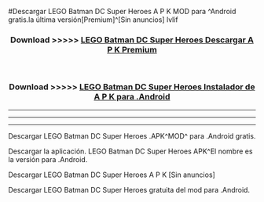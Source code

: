 #Descargar LEGO Batman DC Super Heroes A P K MOD para ^Android gratis.la última versión[Premium]^[Sin anuncios] lvlif



<div align="center">
<h3>Download >>>>> <a href="https://es-web.web.app/?es= LEGO Batman DC Super Heroes">LEGO Batman DC Super Heroes Descargar A P K Premium</a></h3><br>

<h3>Download >>>>> <a href="https://es-web.web.app/?es= LEGO Batman DC Super Heroes">LEGO Batman DC Super Heroes Instalador de A P K para .Android</a></h3>
</div>


----------------------------------------------------------

----------------------------------------------------------

----------------------------------------------------------

Descargar LEGO Batman DC Super Heroes .APK^MOD^ para .Android gratis.

Descargar la aplicación. LEGO Batman DC Super Heroes APK^El nombre es la versión para .Android.

Descargar LEGO Batman DC Super Heroes A P K [Sin anuncios]

Descargar LEGO Batman DC Super Heroes gratuita del mod para .Android.